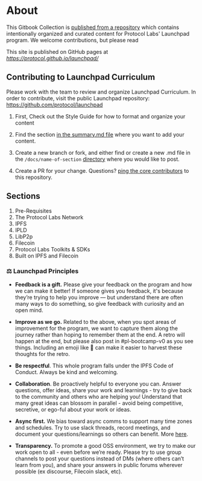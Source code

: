 # About

This Gitbook Collection is [published from a repository](https://github.com/protocol/launchpad) which contains intentionally organized and curated content for Protocol Labs' Launchpad program. We welcome contributions, but please read

This site is published on GitHub pages at _https://protocol.github.io/launchpad/_

## Contributing to Launchpad Curriculum
Please work with the team to review and organize Launchpad Curriculum. In order to contribute, visit the public Launchpad repository: https://github.com/protocol/launchpad

1. First, Check out the Style Guide for how to format and organize your content

2. Find the section [in the summary.md file](https://raw.githubusercontent.com/protocol/launchpad/main/docs/summary.md) where you want to add your content.

3. Create a new branch or fork, and either find or create a new .md file in the `/docs/name-of-section` [directory](https://github.com/protocol/launchpad/tree/main/docs) where you would like to post.

4. Create a PR for your change. Questions? [ping the core contributors](https://github.com/protocol/launchpad/graphs/contributors) to this repository.


## Sections

1. Pre-Requisites
2. The Protocol Labs Network
3. IPFS
4. IPLD
5. LibP2p
6. Filecoin
7. Protocol Labs Toolkits & SDKs
8. Built on IPFS and Filecoin

### ⚖️  Launchpad Principles

* **Feedback is a gift.** Please give your feedback on the program and how we can make it better! If someone gives you feedback, it's because they’re trying to help you improve — but understand there are often many ways to do something, so give feedback with curiosity and an open mind.

* **Improve as we go.** Related to the above, when you spot areas of improvement for the program, we want to capture them along the journey rather than hoping to remember them at the end. A retro will happen at the end, but please also post in #pl-bootcamp-v0 as you see things. Including an emoji like 🤔 can make it easier to harvest these thoughts for the retro.

* **Be respectful**. This whole program falls under the IPFS Code of Conduct. Always be kind and welcoming.

* **Collaboration**. Be proactively helpful to everyone you can. Answer questions, offer ideas, share your work and learnings - try to give back to the community and others who are helping you! Understand that many great ideas can blossom in parallel - avoid being competitive, secretive, or ego-ful about your work or ideas.

* **Async first.** We bias toward async comms to support many time zones and schedules. Try to use slack threads, record meetings, and document your questions/learnings so others can benefit. More [here](https://app.gitbook.com/s/-M4ooPzkIHGnAcvo99dy/how-we-work/async-work).

* **Transparency.** To promote a good OSS environment, we try to make our work open to all - even before we’re ready. Please try to use group channels to post your questions instead of DMs (where others can’t learn from you), and share your answers in public forums wherever possible (ex discourse, Filecoin slack, etc).
